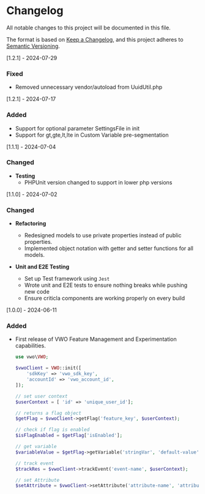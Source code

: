 # Changelog
All notable changes to this project will be documented in this file.

The format is based on [Keep a Changelog](https://keepachangelog.com/en/1.0.0/),
and this project adheres to [Semantic Versioning](https://semver.org/spec/v2.0.0.html).


[1.2.1] - 2024-07-29
### Fixed

- Removed unnecessary vendor/autoload from UuidUtil.php

[1.2.1] - 2024-07-17
### Added

- Support for optional parameter SettingsFile in init  
- Support for gt,gte,lt,lte in Custom Variable pre-segmentation


[1.1.1] - 2024-07-04
### Changed
- **Testing**
    - PHPUnit version changed to support in lower php versions


[1.1.0] - 2024-07-02
### Changed 
- **Refactoring**

    - Redesigned models to use private properties instead of public properties.
    - Implemented object notation with getter and setter functions for all models.

- **Unit and E2E Testing** 

    - Set up Test framework using `Jest`
    - Wrote unit and E2E tests to ensure nothing breaks while pushing new code
    - Ensure criticla components are working properly on every build


[1.0.0] - 2024-06-11

### Added

- First release of VWO Feature Management and Experimentation capabilities.

    ```php
    use vwo\VWO;

    $vwoClient = VWO::init([
        'sdkKey' => 'vwo_sdk_key',
        'accountId' => 'vwo_account_id',
    ]);

    // set user context
    $userContext = [ 'id' => 'unique_user_id'];

    // returns a flag object
    $getFlag = $vwoClient->getFlag('feature_key', $userContext);

    // check if flag is enabled
    $isFlagEnabled = $getFlag['isEnabled'];

    // get variable
    $variableValue = $getFlag->getVariable('stringVar', 'default-value');

    // track event
    $trackRes = $vwoClient->trackEvent('event-name', $userContext);

    // set Attribute
    $setAttribute = $vwoClient->setAttribute('attribute-name', 'attribute-value', $userContext);

    ```
